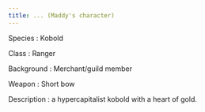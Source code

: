 ```yaml
---
title: ... (Maddy's character)
---
```


Species
:   Kobold

Class
:   Ranger

Background
:   Merchant/guild member

Weapon
:   Short bow

Description
:   a hypercapitalist kobold with a heart of gold.

